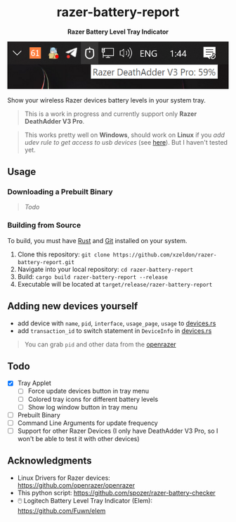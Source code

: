 <h1 align="center">razer-battery-report</h1>

<p align="center">
  <b>Razer Battery Level Tray Indicator</b>
</p>

<p align="center">
  <img src="img/demo.png">
</p>

Show your wireless Razer devices battery levels in your system tray.

> This is a work in progress and currently support only **Razer DeathAdder V3 Pro**.

> This works pretty well on **Windows**, should work on **Linux** if you *add udev rule to get access to usb devices* (see [here](https://github.com/libusb/hidapi/blob/master/udev/69-hid.rules)). But I haven't tested yet.

## Usage

### Downloading a Prebuilt Binary
> *Todo*

### Building from Source

To build, you must have [Rust](https://www.rust-lang.org/) and
[Git](https://git-scm.com/) installed on your system.

1. Clone this repository: `git clone https://github.com/xzeldon/razer-battery-report.git`
2. Navigate into your local repository: `cd razer-battery-report`
3. Build: `cargo build razer-battery-report --release`
4. Executable will be located at `target/release/razer-battery-report`

## Adding new devices yourself
* add device with `name`, `pid`, `interface`, `usage_page`, `usage` to [devices.rs](/src/devices.rs)
* add `transaction_id` to switch statement in `DeviceInfo` in [devices.rs](/src/devices.rs)

> You can grab `pid` and other data from the [openrazer](https://github.com/openrazer/openrazer/blob/352d13c416f42e572016c02fd10a52fc9848644a/driver/razermouse_driver.h#L9)

## Todo
- [x] Tray Applet
  - [ ] Force update devices button in tray menu
  - [ ] Colored tray icons for different battery levels
  - [ ] Show log window button in tray menu
- [ ] Prebuilt Binary
- [ ] Command Line Arguments for update frequency
- [ ] Support for other Razer Devices (I only have DeathAdder V3 Pro, so I won't be able to test it with other devices)

## Acknowledgments
* Linux Drivers for Razer devices: https://github.com/openrazer/openrazer
* This python script: https://github.com/spozer/razer-battery-checker
* 🖱️ Logitech Battery Level Tray Indicator (Elem): https://github.com/Fuwn/elem
